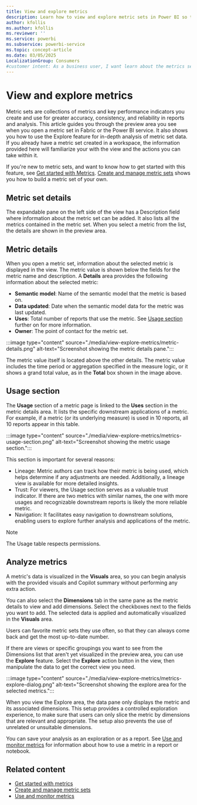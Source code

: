 ```yaml
---
title: View and explore metrics
description: Learn how to view and explore metric sets in Power BI so that your members of your organization can find and reuse key metrics.
author: kfollis
ms.author: kfollis
ms.reviewer: ''
ms.service: powerbi
ms.subservice: powerbi-service
ms.topic: concept-article
ms.date: 03/05/2025
LocalizationGroup: Consumers
#customer intent: As a business user, I want learn about the metrics sections in Power BI so that I can understand the insights the metrics are giving me.
---
```


# View and explore metrics

Metric sets are collections of metrics and key performance indicators you create and use for greater accuracy, consistency, and reliability in reports and analysis.
This article guides you through the preview area you see when you open a metric set in Fabric or the Power BI service. It also shows you how to use the Explore feature for in-depth analysis of metric set data. If you already have a metric set created in a workspace, the information provided here will familiarize your with the view and the actions you can take within it.

If you're new to metric sets, and want to know how to get started with this feature, see [Get started with Metrics](./get-started-metrics.md). [Create and manage metric sets](./create-metric-sets.md) shows you how to build a metric set of your own.

## Metric set details

The expandable pane on the left side of the view has a Description field where information about the metric set can be added. It also lists all the metrics contained in the metric set. When you select a metric from the list, the details are shown in the preview area.

## Metric details

When you open a metric set, information about the selected metric is displayed in the view. The metric value is shown below the fields for the metric name and description. A **Details** area provides the following information about the selected metric:

- **Semantic model**: Name of the semantic model that the metric is based on.
- **Data updated**: Date when the semantic model  data for the metric was last updated.
- **Uses**: Total number of reports that use the metric. See [Usage section](view-explore-metrics.md#usage-section) further on for more information.
- **Owner**: The point of contact for the metric set.

:::image type="content" source="./media/view-explore-metrics/metric-details.png" alt-text="Screenshot showing the metric details pane.":::

The metric value itself is located above the other details. The metric value includes the time period or aggregation specified in the measure logic, or it shows a grand total value, as in the **Total** box shown in the image above.

## Usage section

The **Usage** section of a metric page is linked to the **Uses** section in the metric details area. It lists the specific downstream applications of a metric. For example, if a metric (or its underlying measure) is used in 10 reports, all 10 reports appear in this table.

:::image type="content" source="./media/view-explore-metrics/metrics-usage-section.png" alt-text="Screenshot showing the metric usage section.":::

This section is important for several reasons:

- Lineage: Metric authors can track how their metric is being used, which helps determine if any adjustments are needed. Additionally, a lineage view is available for more detailed insights.
- Trust: For viewers, the Usage section serves as a valuable trust indicator. If there are two metrics with similar names, the one with more usages and recognizable downstream reports is likely the more reliable metric.
- Navigation: It facilitates easy navigation to downstream solutions, enabling users to explore further analysis and applications of the metric.

> [!NOTE]
> The Usage table respects permissions.

## Analyze metrics

A metric's data is visualized in the **Visuals** area, so you can begin analysis with the provided visuals and Copilot summary without performing any extra action.

You can also select the **Dimensions** tab in the same pane as the metric details to view and add dimensions. Select the checkboxes next to the fields you want to add. The selected data is applied and automatically visualized in the **Visuals** area.

Users can favorite metric sets they use often, so that they can always come back and get the most up-to-date number.

If there are views or specific groupings you want to see from the Dimensions list that aren't yet visualized in the preview area, you can use the **Explore** feature. Select the **Explore** action button in the view, then manipulate the data to get the correct view you need.

:::image type="content" source="./media/view-explore-metrics/metrics-explore-dialog.png" alt-text="Screenshot showing the explore area for the selected metrics.":::

When you view the Explore area, the data pane only displays the metric and its associated dimensions. This setup provides a controlled exploration experience, to make sure that users can only slice the metric by dimensions that are relevant and appropriate. The setup also prevents the use of unrelated or unsuitable dimensions.

You can save your analysis as an exploration or as a report. See [Use and monitor metrics](use-monitor-metrics.md) for information about how to use a metric in a report or notebook.

## Related content

- [Get started with metrics](create-metric-sets.md)
- [Create and manage metric sets](create-metric-sets.md)
- [Use and monitor metrics](use-monitor-metrics.md)
